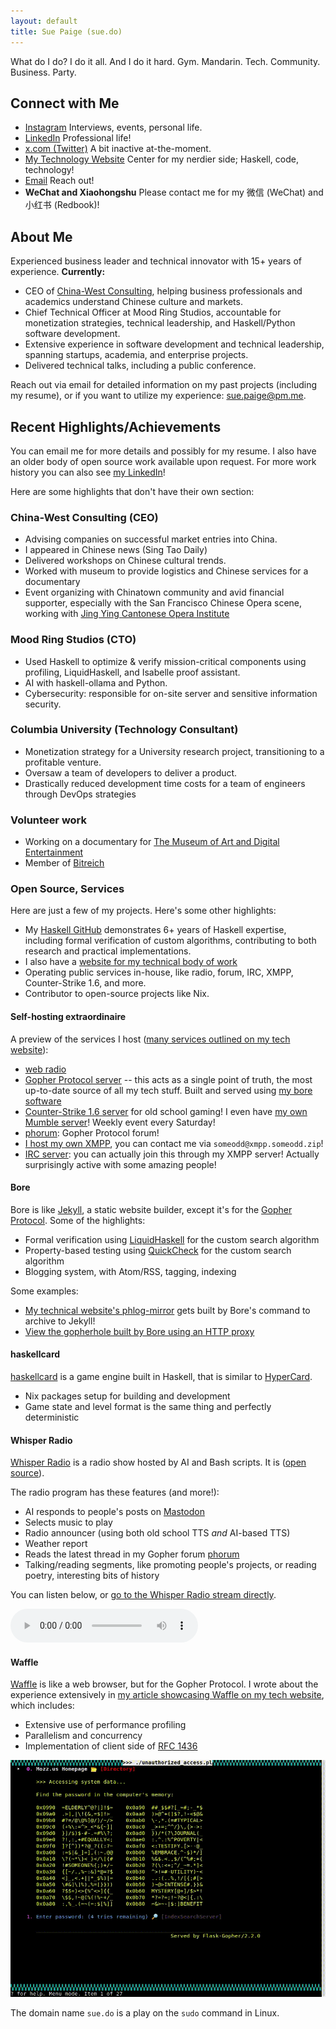 ```yaml
---
layout: default
title: Sue Paige (sue.do)
---
```


What do I do? I do it all. And I do it hard. Gym. Mandarin. Tech. Community. Business. Party.

## Connect with Me

- [Instagram](https://www.instagram.com/gildedpaige/) Interviews, events, personal life.
- [LinkedIn](https://www.linkedin.com/in/someodd/) Professional life!
- [x.com (Twitter)](https://x.com/sue_do_paige) A bit inactive at-the-moment.
- [My Technology Website](https://www.someodd.zip) Center for my nerdier side; Haskell, code, technology!
- [Email](mailto:sue.paige@pm.me) Reach out!
- **WeChat and Xiaohongshu** Please contact me for my 微信 (WeChat) and 小红书 (Redbook)!

## About Me

Experienced business leader and technical innovator with 15+ years of experience. **Currently:**

- CEO of [China-West Consulting](https://chinawest.consulting), helping business professionals and academics understand Chinese culture and markets.
- Chief Technical Officer at Mood Ring Studios, accountable for monetization strategies, technical leadership, and Haskell/Python software development.
- Extensive experience in software development and technical leadership, spanning startups, academia, and enterprise projects.
- Delivered technical talks, including a public conference.

Reach out via email for detailed information on my past projects (including my resume), or if you want to utilize my experience: [sue.paige@pm.me](mailto:sue.paige@pm.me).

## Recent Highlights/Achievements

You can email me for more details and possibly for my resume. I also have an older body of open source work available upon request. For more work history you can also see [my LinkedIn](https://linkedin/in/someodd/)!

Here are some highlights that don't have their own section:

### China-West Consulting (CEO)

- Advising companies on successful market entries into China.
- I appeared in Chinese news (Sing Tao Daily)
- Delivered workshops on Chinese cultural trends.
- Worked with museum to provide logistics and Chinese services for a documentary
- Event organizing with Chinatown community and avid financial supporter, especially with the San Francisco Chinese Opera scene, working with [Jing Ying Cantonese Opera Institute](https://www.jingyingcantoneseopera.org/)

### Mood Ring Studios (CTO)

- Used Haskell to optimize & verify mission-critical components using profiling, LiquidHaskell, and Isabelle proof assistant.
- AI with haskell-ollama and Python.
- Cybersecurity: responsible for on-site server and sensitive information security.

### Columbia University (Technology Consultant)

- Monetization strategy for a University research project, transitioning to a profitable venture.
- Oversaw a team of developers to deliver a product.
- Drastically reduced development time costs for a team of engineers through DevOps strategies

### Volunteer work

- Working on a documentary for [The Museum of Art and Digital Entertainment](https://themade.org)
- Member of [Bitreich](https://bitreich.org)

### Open Source, Services

Here are just a few of my projects. Here's some other highlights:

- My [Haskell GitHub](https://github.com/someodd) demonstrates 6+ years of Haskell expertise, including formal verification of custom algorithms, contributing to both research and practical implementations.
- I also have a [website for my technical body of work](https://www.someodd.zip)
- Operating public services in-house, like radio, forum, IRC, XMPP, Counter-Strike 1.6, and more.
- Contributor to open-source projects like Nix.

#### Self-hosting extraordinaire

A preview of the services I host ([many services outlined on my tech website](https://someodd.zip)):

* [web radio](https://radio.someodd.zip/)
* [Gopher Protocol server](https://codemadness.org/gopherproxy/?q=gopher.someodd.zip/) -- this acts as a single point of truth, the most up-to-date source of all my tech stuff. Built and served using [my bore software](https://github.com/someodd/bore)
* [Counter-Strike 1.6 server](https://codemadness.org/gopherproxy/?q=gopher.someodd.zip/0/services/counter-strike.md) for old school gaming! I even have [my own Mumble server](https://codemadness.org/gopherproxy/?q=gopher.someodd.zip/0/services/mumble.md)! Weekly event every Saturday!
* [phorum](https://codemadness.org/gopherproxy/?q=gopher.someodd.zip/1/phorum): Gopher Protocol forum!
* [I host my own XMPP](https://codemadness.org/gopherproxy/?q=gopher.someodd.zip/0/services/xmpp.md), you can contact me via `someodd@xmpp.someodd.zip`!
* [IRC server](https://codemadness.org/gopherproxy/?q=gopher.someodd.zip/0/services/irc.md): you can actually join this through my XMPP server! Actually surprisingly active with some amazing people!

#### Bore

Bore is like [Jekyll](https://jekyllrb.com/), a static website builder, except it's for the [Gopher Protocol](https://en.wikipedia.org/wiki/Gopher_(protocol)). Some of the highlights:

* Formal verification using [LiquidHaskell](https://ucsd-progsys.github.io/liquidhaskell/) for the custom search algorithm
* Property-based testing using [QuickCheck](https://en.wikipedia.org/wiki/QuickCheck) for the custom search algorithm
* Blogging system, with Atom/RSS, tagging, indexing

Some examples:

  * [My technical website's phlog-mirror](https://www.someodd.zip/phlog-mirror/) gets built by Bore's command to archive to Jekyll!
  * [View the gopherhole built by Bore using an HTTP proxy](https://codemadness.org/gopherproxy/?q=gopher.someodd.zip%2F)

#### haskellcard

[haskellcard](https://github.com/someodd/haskellcard) is a game engine built in Haskell, that is similar to [HyperCard](https://en.wikipedia.org/wiki/HyperCard).

  * Nix packages setup for building and development
  * Game state and level format is the same thing and perfectly deterministic

#### Whisper Radio

[Whisper Radio](https://radio.someodd.zip/stream) is a radio show hosted by AI and Bash scripts. It is ([open source](https://github.com/someodd/whisper-radio)).

The radio program has these features (and more!):

* AI responds to people's posts on [Mastodon](https://mastodon.org)
* Selects music to play
* Radio announcer (using both old school TTS *and* AI-based TTS)
* Weather report
* Reads the latest thread in my Gopher forum [phorum](https://codemadness.org/gopherproxy/?q=gopher.someodd.zip%2F1%2Fphorum)
* Talking/reading segments, like promoting people's projects, or reading poetry, interesting bits of history

You can listen below, or [go to the Whisper Radio stream directly](https://radio.someodd.zip).

<audio controls>
    <source src="https://radio.someodd.zip/stream" type="audio/mpeg">
    Your browser does not support the audio element.
</audio>

#### Waffle

[Waffle](https://github.com/someodd/waffle) is like a web browser, but for the Gopher Protocol. I wrote about the experience extensively in [my article showcasing Waffle on my tech website](https://www.someodd.zip/showcase/waffle/), which includes:

* Extensive use of performance profiling
* Parallelism and concurrency
* Implementation of client side of [RFC 1436](https://www.rfc-editor.org/rfc/rfc1436)

![Waffle](/assets/portfolio/waffle-playing-hacking-game.gif)

The domain name `sue.do` is a play on the `sudo` command in Linux.
